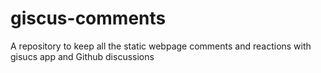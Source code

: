 # giscus-comments
A repository to keep all the static webpage comments and reactions with gisucs app and Github discussions
